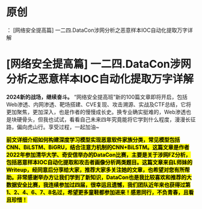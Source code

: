 # 原创
：  [网络安全提高篇] 一二四.DataCon涉网分析之恶意样本IOC自动化提取万字详解

# [网络安全提高篇] 一二四.DataCon涉网分析之恶意样本IOC自动化提取万字详解

**2024新的战场，继续奋斗。** “网络安全提高班”新的100篇文章即将开启，包括Web渗透、内网渗透、靶场搭建、CVE复现、攻击溯源、实战及CTF总结，它将更加聚焦，更加深入，也是作者的慢慢成长史。换专业确实挺难的，Web渗透也是块硬骨头，但我也试试，看看自己未来四年究竟能将它学到什么程度，漫漫长征路，偏向虎山行。享受过程，一起加油~

<mark>**前文详细介绍如何构建深度学习模型实现恶意软件家族分类，常见模型包括CNN、BiLSTM、BiGRU，结合注意力机制的CNN+BiLSTM。这篇文章是作者2022年参加清华大学、奇安信举办的DataCon比赛，主要是关于涉网FZ分析，包括恶意样本IOC自动化提取和攻击者画像分析两类题目。这篇文章来自L师妹的Writeup，经同意后分享给大家，推荐大家多关注她的文章，也希望对您有所帮助。非常感谢举办方让我们学到了新知识，DataCon也是我比较喜欢和推荐的大数据安全比赛，我连续参加过四届，很幸运且遗憾，我们团队近年来也获得过第1、2、4、6、7、8名过，希望更多童鞋都参加进来！感恩同行，不负青春，且看且珍惜！**</mark>
